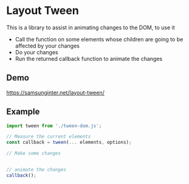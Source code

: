 # Layout Tween

This is a library to assist in animating changes to the DOM, to use it

* Call the function on some elements whose children are going to be affected by your changes
* Do your changes
* Run the returned callback function to animate the changes

## Demo

https://samsunginter.net/layout-tween/

## Example

```javascript
import tween from './tween-dom.js';

// Measure the current elements
const callback = tween(... elements, options);

// Make some changes


// animate the changes
callback();
```
